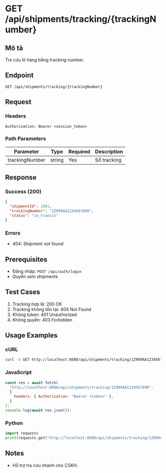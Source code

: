 # GET /api/shipments/tracking/{trackingNumber}

## Mô tả

Tra cứu lô hàng bằng tracking number.

## Endpoint

```
GET /api/shipments/tracking/{trackingNumber}
```

## Request

### Headers

```
Authorization: Bearer <session_token>
```

### Path Parameters

| Parameter      | Type   | Required | Description |
| -------------- | ------ | -------- | ----------- |
| trackingNumber | string | Yes      | Số tracking |

## Response

### Success (200)

```json
{
  "shipmentId": 1001,
  "trackingNumber": "1Z999AA1234567890",
  "status": "in_transit"
}
```

### Errors

- 404: Shipment not found

## Prerequisites

- Đăng nhập: `POST /api/auth/login`
- Quyền xem shipments

## Test Cases

1. Tracking hợp lệ: 200 OK
2. Tracking không tồn tại: 404 Not Found
3. Không token: 401 Unauthorized
4. Không quyền: 403 Forbidden

## Usage Examples

### cURL

```bash
curl -X GET http://localhost:8080/api/shipments/tracking/1Z999AA1234567890 -H "Authorization: Bearer <token>"
```

### JavaScript

```javascript
const res = await fetch(
  "http://localhost:8080/api/shipments/tracking/1Z999AA1234567890",
  {
    headers: { Authorization: "Bearer <token>" },
  }
);
console.log(await res.json());
```

### Python

```python
import requests
print(requests.get("http://localhost:8080/api/shipments/tracking/1Z999AA1234567890", headers={"Authorization":"Bearer <token>"}).json())
```

## Notes

- Hỗ trợ tra cứu nhanh cho CSKH.
